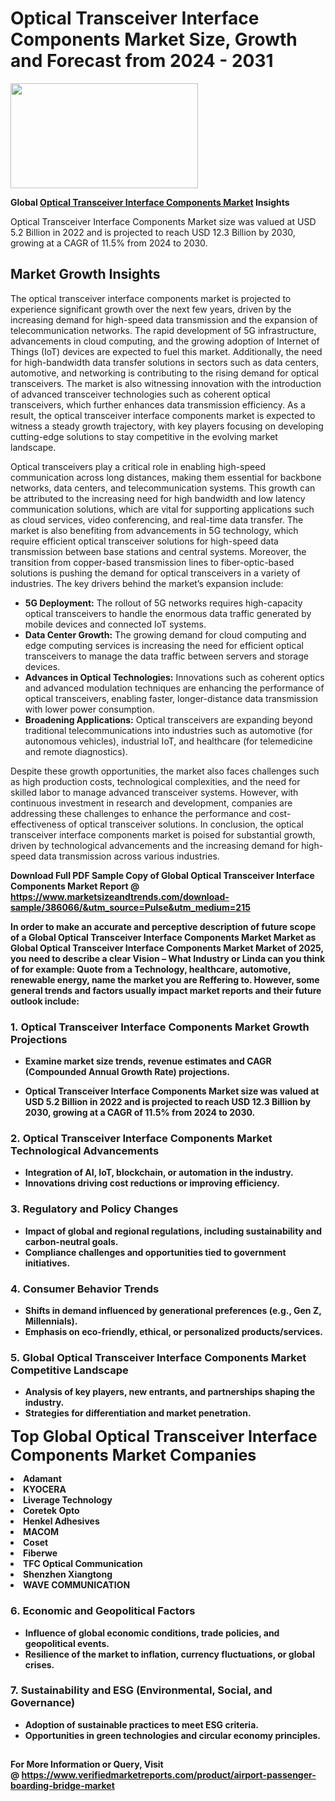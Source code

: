 <H1>Optical Transceiver Interface Components Market Size, Growth and Forecast from 2024 - 2031</H1><img class="aligncenter size-medium wp-image-584254" src="https://thirdeyenews.in/wp-content/uploads/2024/09/Global-Market-Research-300x168.jpeg" alt="" width="300" height="168" /><p><strong>Global&nbsp;<a href="https://www.marketsizeandtrends.com/download-sample/386066/&amp;utm_source=Pulse&amp;utm_medium=215">Optical Transceiver Interface Components Market</a> Insights</strong></p><p>Optical Transceiver Interface Components Market size was valued at USD 5.2 Billion in 2022 and is projected to reach USD 12.3 Billion by 2030, growing at a CAGR of 11.5% from 2024 to 2030.</p><p><h2>Market Growth Insights</h2> <p>The optical transceiver interface components market is projected to experience significant growth over the next few years, driven by the increasing demand for high-speed data transmission and the expansion of telecommunication networks. The rapid development of 5G infrastructure, advancements in cloud computing, and the growing adoption of Internet of Things (IoT) devices are expected to fuel this market. Additionally, the need for high-bandwidth data transfer solutions in sectors such as data centers, automotive, and networking is contributing to the rising demand for optical transceivers. The market is also witnessing innovation with the introduction of advanced transceiver technologies such as coherent optical transceivers, which further enhances data transmission efficiency. As a result, the optical transceiver interface components market is expected to witness a steady growth trajectory, with key players focusing on developing cutting-edge solutions to stay competitive in the evolving market landscape.</p> <p><strong></strong></p> <p>Optical transceivers play a critical role in enabling high-speed communication across long distances, making them essential for backbone networks, data centers, and telecommunication systems. This growth can be attributed to the increasing need for high bandwidth and low latency communication solutions, which are vital for supporting applications such as cloud services, video conferencing, and real-time data transfer. The market is also benefiting from advancements in 5G technology, which require efficient optical transceiver solutions for high-speed data transmission between base stations and central systems. Moreover, the transition from copper-based transmission lines to fiber-optic-based solutions is pushing the demand for optical transceivers in a variety of industries. The key drivers behind the market’s expansion include: <ul> <li><strong>5G Deployment:</strong> The rollout of 5G networks requires high-capacity optical transceivers to handle the enormous data traffic generated by mobile devices and connected IoT systems.</li> <li><strong>Data Center Growth:</strong> The growing demand for cloud computing and edge computing services is increasing the need for efficient optical transceivers to manage the data traffic between servers and storage devices.</li> <li><strong>Advances in Optical Technologies:</strong> Innovations such as coherent optics and advanced modulation techniques are enhancing the performance of optical transceivers, enabling faster, longer-distance data transmission with lower power consumption.</li> <li><strong>Broadening Applications:</strong> Optical transceivers are expanding beyond traditional telecommunications into industries such as automotive (for autonomous vehicles), industrial IoT, and healthcare (for telemedicine and remote diagnostics).</li> </ul> Despite these growth opportunities, the market also faces challenges such as high production costs, technological complexities, and the need for skilled labor to manage advanced transceiver systems. However, with continuous investment in research and development, companies are addressing these challenges to enhance the performance and cost-effectiveness of optical transceiver solutions. In conclusion, the optical transceiver interface components market is poised for substantial growth, driven by technological advancements and the increasing demand for high-speed data transmission across various industries. <p><strong></p><p><span class=""><strong>Download Full PDF Sample Copy of Global Optical Transceiver Interface Components Market Report</strong> @ <a href="https://www.marketsizeandtrends.com/download-sample/386066/&amp;utm_source=Pulse&amp;utm_medium=215" target="_blank">https://www.marketsizeandtrends.com/download-sample/386066/&amp;utm_source=Pulse&amp;utm_medium=215</a></span></p><p>In order to make an accurate and perceptive description of future scope of a Global&nbsp;Optical Transceiver Interface Components Market Market as Global&nbsp;Optical Transceiver Interface Components Market Market of 2025, you need to describe a clear Vision &ndash; What Industry or Linda can you think of for example: Quote from a Technology, healthcare, automotive, renewable energy, name the market you are Reffering to. However, some general trends and factors usually impact market reports and their future outlook include:</p><h3>1.&nbsp;<strong>Optical Transceiver Interface Components Market Growth Projections</strong></h3><ul><li>Examine market size trends, revenue estimates and CAGR (Compounded Annual Growth Rate) projections.</li><li><p>Optical Transceiver Interface Components Market size was valued at USD 5.2 Billion in 2022 and is projected to reach USD 12.3 Billion by 2030, growing at a CAGR of 11.5% from 2024 to 2030.</p></li></ul><h3>2.&nbsp;<strong>Optical Transceiver Interface Components Market Technological Advancements</strong></h3><ul><li>Integration of AI, IoT, blockchain, or automation in the industry.</li><li>Innovations driving cost reductions or improving efficiency.</li></ul><h3>3.&nbsp;<strong>Regulatory and Policy Changes</strong></h3><ul><li>Impact of global and regional regulations, including sustainability and carbon-neutral goals.</li><li>Compliance challenges and opportunities tied to government initiatives.</li></ul><h3>4.&nbsp;<strong>Consumer Behavior Trends</strong></h3><ul><li>Shifts in demand influenced by generational preferences (e.g., Gen Z, Millennials).</li><li>Emphasis on eco-friendly, ethical, or personalized products/services.</li></ul><h3>5.&nbsp;<strong>Global Optical Transceiver Interface Components Market Competitive Landscape</strong></h3><ul><li>Analysis of key players, new entrants, and partnerships shaping the industry.</li><li>Strategies for differentiation and market penetration.</li></ul><p data-pm-slice="1 1 []"><span style="color: inherit; font-family: inherit; font-size: 25px;">Top Global Optical Transceiver Interface Components Market Companies</span></p><div class="" data-test-id=""><p><li>Adamant</li><li> KYOCERA</li><li> Liverage Technology</li><li> Coretek Opto</li><li> Henkel Adhesives</li><li> MACOM</li><li> Coset</li><li> Fiberwe</li><li> TFC Optical Communication</li><li> Shenzhen Xiangtong</li><li> WAVE COMMUNICATION</li></p></div><h3>6.&nbsp;<strong>Economic and Geopolitical Factors</strong></h3><ul><li>Influence of global economic conditions, trade policies, and geopolitical events.</li><li>Resilience of the market to inflation, currency fluctuations, or global crises.</li></ul><h3>7.&nbsp;<strong>Sustainability and ESG (Environmental, Social, and Governance)</strong></h3><ul><li>Adoption of sustainable practices to meet ESG criteria.</li><li>Opportunities in green technologies and circular economy principles.</li></ul><h2><strong style="font-size: 14px;">For More Information or Query, Visit @&nbsp;</strong><a style="background-color: #ffffff; font-size: 14px;" href="https://www.marketsizeandtrends.com/report/optical-transceiver-interface-components-market/" target="_blank">https://www.verifiedmarketreports.com/product/airport-passenger-boarding-bridge-market</a></h2>
